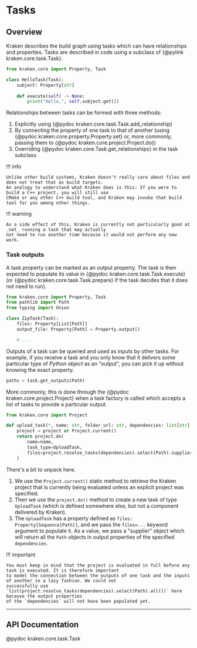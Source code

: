 # Tasks

## Overview

Kraken describes the build graph using tasks which can have relationships and properties. Tasks are
described in code using a subclass of {@pylink kraken.core.task.Task}.

```py title="hello_task.py"
from kraken.core import Property, Task

class HelloTask(Task):
    subject: Property[str]
    
    def execute(self) -> None:
        print("Hello,", self.subject.get())
```

Relationships between tasks can be formed with three methods:

1. Explicitly using {@pydoc kraken.core.task.Task.add_relationship}
2. By connecting the property of one task to that of another (using {@pydoc kraken.core.property.Property.set} or,
   more commonly, passing them to {@pydoc kraken.core.project.Project.do})
3. Overriding {@pydoc kraken.core.Task.get_relationships} in the task subclass

!!! info

    Unlike other build systems, Kraken doesn't really care about files and does not treat that as build targets.
    An analogy to understand what Kraken does is this: If you were to build a C++ project, you will still use
    CMake or any other C++ build tool, and Kraken may invoke that build tool for you among other things.

!!! warning

    As a side effect of this, Kraken is currently not particularly good at _not_ running a task that may actually
    not need to run another time because it would not perform any new work.

### Task outputs

A task property can be marked as an output property. The task is then expected to populate its value in
{@pydoc kraken.core.task.Task.execute} (or {@pydoc kraken.core.task.Task.prepare} if the task decides that
it does not need to run).

```py title="zip_task.py"
from kraken.core import Property, Task
from pathlib import Path
from typing import Union

class ZipTask(Task):
    files: Property[List[Path]]
    output_file: Property[Path] = Property.output()

    # ...
```

Outputs of a task can be queried and used as inputs by other tasks. For example, if you receive a task and you only
know that it delivers some particular type of *Python object* as an "output", you can pick it up without knowing the
exact property.

```py
paths = task.get_outputs(Path)
```

More commonly, this is done through the {@pydoc kraken.core.project.Project} when a task factory is called which
accepts a list of tasks to provide a particular output.

```py title="upload_task.py"
from kraken.core import Project

def upload_task(*, name: str, folder_url: str, dependencies: list[str], project: Project | None) -> UploadTask:
    project = project or Project.current()
    return project.do(
        name=name, 
        task_type=UploadTask,
        files=project.resolve_tasks(dependencies).select(Path).supplier(),
    )
```

There's a bit to unpack here.

1. We use the `Project.current()` static method to retrieve the Kraken project that
    is currently being evaluated unless an explicit project was specified.
2. Then we use the `project.do()` method to create a new task of type `UploadTask` (which is defined
    somewhere else, but not a component delivered by Kraken).
3. The `UploadTask` has a property defined as `files: Property[Sequence[Path]]`, and we pass the `files=...`
    keyword argument to populate it. As a value, we pass a "supplier" object which will return all the `Path`
    objects in output properties of the specified `dependencies`.

!!! important

    You must keep in mind that the project is evaluated in full before any task is executed. It is therefore important
    to model the connection between the outputs of one task and the inputs of another in a lazy fashion. We could not
    successfully use `list(project.resolve_tasks(dependencies).select(Path).all())` here because the output properties
    of the `dependencies` will not have been populated yet.

---

## API Documentation

@pydoc kraken.core.task.Task
